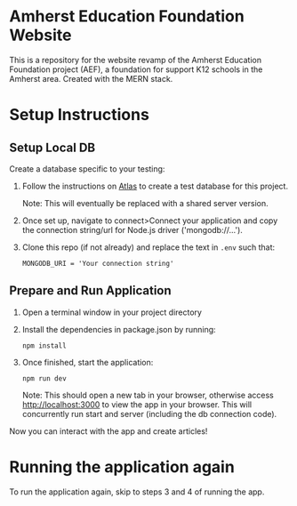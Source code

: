 # Amherst Education Foundation Website

This is a repository for the website revamp of the Amherst Education Foundation project (AEF), a foundation for support K12 schools in the Amherst area. Created with the MERN stack.

# Setup Instructions

## Setup Local DB
Create a database specific to your testing:
1. Follow the instructions on [Atlas](https://www.mongodb.com/atlas/database) to create a test database for this project. 

    Note: This will eventually be replaced with a shared server version.

2. Once set up, navigate to connect>Connect your application and copy the connection string/url for Node.js driver ('mongodb://...'). 

3. Clone this repo (if not already) and replace the text in `.env` such that:

    `MONGODB_URI = 'Your connection string'`

## Prepare and Run Application
1. Open a terminal window in your project directory
2. Install the dependencies in package.json by running: 

    `npm install`

3. Once finished, start the application: 

    `npm run dev`

    Note: This should open a new tab in your browser, otherwise access [http://localhost:3000](http://localhost:3000) to view the app in your browser.
    This will concurrently run start and server (including the db connection code).

Now you can interact with the app and create articles!


# Running the application again
To run the application again, skip to steps 3 and 4 of running the app.


